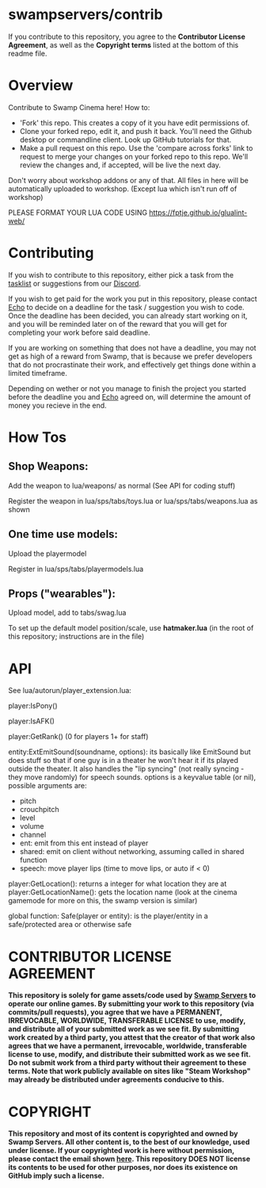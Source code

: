 # swampservers/contrib

If you contribute to this repository, you agree to the **Contributor License Agreement**, as well as the **Copyright terms** listed at the bottom of this readme file.

# Overview

Contribute to Swamp Cinema here! How to:

- 'Fork' this repo. This creates a copy of it you have edit permissions of.
- Clone your forked repo, edit it, and push it back. You'll need the Github desktop or commandline client. Look up GitHub tutorials for that.
- Make a pull request on this repo. Use the 'compare across forks' link to request to merge your changes on your forked repo to this repo. We'll review the changes and, if accepted, will be live the next day.

Don't worry about workshop addons or any of that. All files in here will be automatically uploaded to workshop. (Except lua which isn't run off of workshop)

PLEASE FORMAT YOUR LUA CODE USING https://fptje.github.io/glualint-web/

# Contributing

If you wish to contribute to this repository, either pick a task from the [tasklist](https://github.com/swampservers/contrib/issues/231) or suggestions from our [Discord](https://swampservers.net/discord).

If you wish to get paid for the work you put in this repository, please contact [Echo](https://discord.com/users/425341154452701185) to decide on a deadline for the task / suggestion you wish to code. Once the deadline has been decided, you can already start working on it, and you will be reminded later on of the reward that you will get for completing your work before said deadline.  

If you are working on something that does not have a deadline, you may not get as high of a reward from Swamp, that is because we prefer developers that do not procrastinate their work, and effectively get things done within a limited timeframe. 

Depending on wether or not you manage to finish the project you started before the deadline you and [Echo](https://discord.com/users/425341154452701185) agreed on, will determine the amount of money you recieve in the end.

# How Tos

## Shop Weapons:

Add the weapon to lua/weapons/ as normal (See API for coding stuff)

Register the weapon in lua/sps/tabs/toys.lua or lua/sps/tabs/weapons.lua as shown

## One time use models:

Upload the playermodel

Register in lua/sps/tabs/playermodels.lua

## Props ("wearables"):

Upload model, add to tabs/swag.lua

To set up the default model position/scale, use **hatmaker.lua** (in the root of this repository; instructions are in the file)

# API

See lua/autorun/player_extension.lua:

player:IsPony()

player:IsAFK()

player:GetRank() (0 for players 1+ for staff)

entity:ExtEmitSound(soundname, options): its basically like EmitSound but does stuff so that if one guy is in a theater he won't hear it if its played outside the theater. It also handles the "lip syncing" (not really syncing - they move randomly) for speech sounds. options is a keyvalue table (or nil), possible arguments are:
- pitch
- crouchpitch
- level
- volume
- channel
- ent: emit from this ent instead of player
- shared: emit on client without networking, assuming called in shared function
- speech: move player lips (time to move lips, or auto if < 0)

player:GetLocation(): returns a integer for what location they are at
player:GetLocationName(): gets the location name (look at the cinema gamemode for more on this, the swamp version is similar)

global function: Safe(player or entity): is the player/entity in a safe/protected area or otherwise safe

# CONTRIBUTOR LICENSE AGREEMENT

**This repository is solely for game assets/code used by [Swamp Servers](https://swampservers.net/) to operate our online games. By submitting your work to this repository (via commits/pull requests), you agree that we have a PERMANENT, IRREVOCABLE, WORLDWIDE, TRANSFERABLE LICENSE to use, modify, and distribute all of your submitted work as we see fit. By submitting work created by a third party, you attest that the creator of that work also agrees that we have a permanent, irrevocable, worldwide, transferable license to use, modify, and distribute their submitted work as we see fit. Do not submit work from a third party without their agreement to these terms. Note that work publicly available on sites like "Steam Workshop" may already be distributed under agreements conducive to this.**

# COPYRIGHT

**This repository and most of its content is copyrighted and owned by Swamp Servers. All other content is, to the best of our knowledge, used under license. If your copyrighted work is here without permission, please contact the email shown [here](https://swampservers.net/contact). This repository DOES NOT license its contents to be used for other purposes, nor does its existence on GitHub imply such a license.**
